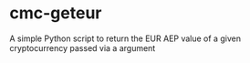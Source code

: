 # cmc-geteur
A simple Python script to return the EUR AEP value of a given cryptocurrency passed via a argument
